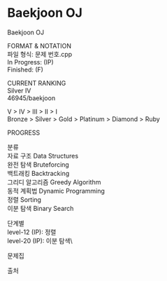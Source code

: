 # Baekjoon OJ
Baekjoon OJ

FORMAT & NOTATION\
파일 형식: 문제 번호.cpp\
In Progress: (IP)\
Finished: (F)


CURRENT RANKING\
Silver IV\
46945/baekjoon

V > IV > III > II > I\
Bronze > Silver > Gold > Platinum > Diamond > Ruby


PROGRESS

분류\
자료 구조 Data Structures\
완전 탐색 Bruteforcing\
백트래킹 Backtracking\
그리디 알고리즘 Greedy Algorithm\
동적 계획법 Dynamic Programming\
정렬 Sorting\
이분 탐색 Binary Search


단계별\
level-12 (IP): 정렬\
level-20 (IP): 이분 탐색\


문제집


출처

